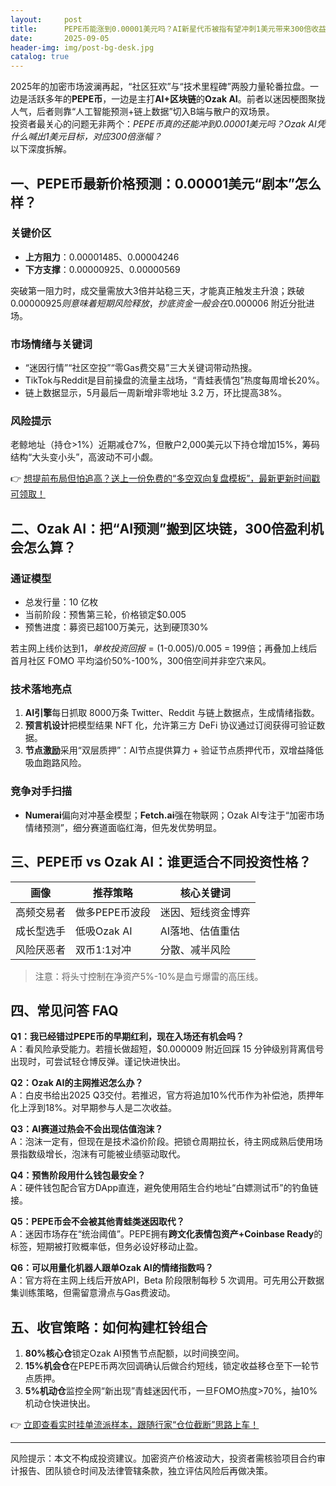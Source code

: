 ```yaml
---
layout:     post
title:      PEPE币能涨到0.00001美元吗？AI新星代币被指有望冲刺1美元带来300倍收益
date:       2025-09-05
header-img: img/post-bg-desk.jpg
catalog: true
---
```


2025年的加密市场波澜再起，“社区狂欢”与“技术里程碑”两股力量轮番拉盘。一边是活跃多年的**PEPE币**，一边是主打**AI+区块链**的**Ozak AI**。前者以迷因梗图聚拢人气，后者则靠“人工智能预测+链上数据”切入B端与散户的双场景。  
投资者最关心的问题无非两个：*PEPE币真的还能冲到0.00001美元吗？Ozak AI凭什么喊出1美元目标，对应300倍涨幅？*  
以下深度拆解。

## 一、PEPE币最新价格预测：0.00001美元“剧本”怎么样？

### 关键价区
- **上方阻力**：$0.00001485、$0.00004246  
- **下方支撑**：$0.00000925、$0.00000569  

突破第一阻力时，成交量需放大3倍并站稳三天，才能真正触发主升浪；跌破$0.00000925 则意味着短期风险释放，抄底资金一般会在$0.000006 附近分批进场。

### 市场情绪与关键词
- “迷因行情”“社区空投”“零Gas费交易”三大关键词带动热搜。  
- TikTok与Reddit是目前操盘的流量主战场，“青蛙表情包”热度每周增长20%。  
- 链上数据显示，5月最后一周新增非零地址 3.2 万，环比提高38%。

### 风险提示
老鲸地址（持仓>1%）近期减仓7%，但散户2,000美元以下持仓增加15%，筹码结构“大头变小头”，高波动不可小觑。

👉 [想提前布局但怕追高？送上一份免费的“多空双向复盘模板”，最新更新时间戳可领取！](https://okxdog.com/)

## 二、Ozak AI：把“AI预测”搬到区块链，300倍盈利机会怎么算？

### 通证模型
- 总发行量：10 亿枚  
- 当前阶段：预售第三轮，价格锁定$0.005  
- 预售进度：募资已超100万美元，达到硬顶30%

若主网上线价达到$1，单枚投资回报 = ($1-$0.005)/$0.005 = 199倍；再叠加上线后首月社区 FOMO 平均溢价50%-100%，300倍空间并非空穴来风。

### 技术落地亮点
1. **AI引擎**每日抓取 8000万条 Twitter、Reddit 与链上数据点，生成情绪指数。  
2. **预言机设计**把模型结果 NFT 化，允许第三方 DeFi 协议通过订阅获得可验证数据。  
3. **节点激励**采用“双层质押”：AI节点提供算力 + 验证节点质押代币，双增益降低吸血跑路风险。

### 竞争对手扫描
- **Numerai**偏向对冲基金模型；**Fetch.ai**强在物联网；Ozak AI专注于“加密市场情绪预测”，细分赛道面临红海，但先发优势明显。

## 三、PEPE币 vs Ozak AI：谁更适合不同投资性格？

| 画像        | 推荐策略         | 核心关键词           |
|-------------|------------------|----------------------|
| 高频交易者   | 做多PEPE币波段   | 迷因、短线资金博弈    |
| 成长型选手   | 低吸Ozak AI      | AI落地、估值重估      |
| 风险厌恶者   | 双币1:1对冲       | 分散、减半风险        |

> 注意：将头寸控制在净资产5%-10%是血亏爆雷的高压线。

## 四、常见问答 FAQ

**Q1：我已经错过PEPE币的早期红利，现在入场还有机会吗？**  
A：看风险承受能力。若擅长做超短，$0.000009 附近回踩 15 分钟级别背离信号出现时，可尝试轻仓博反弹。谨记快进快出。

**Q2：Ozak AI的主网推迟怎么办？**  
A：白皮书给出2025 Q3交付。若推迟，官方将追加10%代币作为补偿池，质押年化上浮到18%。对早期参与人是二次收益。

**Q3：AI赛道过热会不会出现估值泡沫？**  
A：泡沫一定有，但现在是技术溢价阶段。把锁仓周期拉长，待主网成熟后使用场景指数级增长，泡沫有可能被业绩驱动取代。

**Q4：预售阶段用什么钱包最安全？**  
A：硬件钱包配合官方DApp直连，避免使用陌生合约地址“白嫖测试币”的钓鱼链接。

**Q5：PEPE币会不会被其他青蛙类迷因取代？**  
A：迷因市场存在“统治阈值”。PEPE拥有**跨文化表情包资产+Coinbase Ready**的标签，短期被打败概率低，但务必设好移动止盈。

**Q6：可以用量化机器人跟单Ozak AI的情绪指数吗？**  
A：官方将在主网上线后开放API，Beta 阶段限制每秒 5 次调用。可先用公开数据集训练策略，但需留意滑点与Gas费波动。

## 五、收官策略：如何构建杠铃组合

1. **80%核心仓**锁定Ozak AI预售节点配额，以时间换空间。  
2. **15%机会仓**在PEPE币两次回调确认后做合约短线，锁定收益移仓至下一轮节点质押。  
3. **5%机动仓**监控全网“新出现”青蛙迷因代币，一旦FOMO热度>70%，抽10%机动仓快进快出。

👉 [立即查看实时挂单流派样本，跟随行家“仓位截断”思路上车！](https://okxdog.com/)

---

风险提示：本文不构成投资建议。加密资产价格波动大，投资者需核验项目合约审计报告、团队锁仓时间及法律管辖条款，独立评估风险后再做决策。